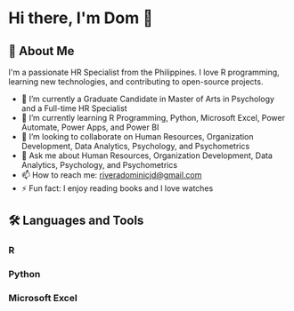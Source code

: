 # Hi there, I'm Dom 👋

## 🚀 About Me
I'm a passionate HR Specialist from the Philippines. I love R programming, learning new technologies, and contributing to open-source projects.

- 🔭 I’m currently a Graduate Candidate in Master of Arts in Psychology and a Full-time HR Specialist
- 🌱 I’m currently learning R Programming, Python, Microsoft Excel, Power Automate, Power Apps, and Power BI
- 👯 I’m looking to collaborate on Human Resources, Organization Development, Data Analytics, Psychology, and Psychometrics
- 💬 Ask me about Human Resources, Organization Development, Data Analytics, Psychology, and Psychometrics
- 📫 How to reach me: riveradominicjd@gmail.com
- ⚡ Fun fact: I enjoy reading books and I love watches

## 🛠️ Languages and Tools
### R
### Python
### Microsoft Excel
